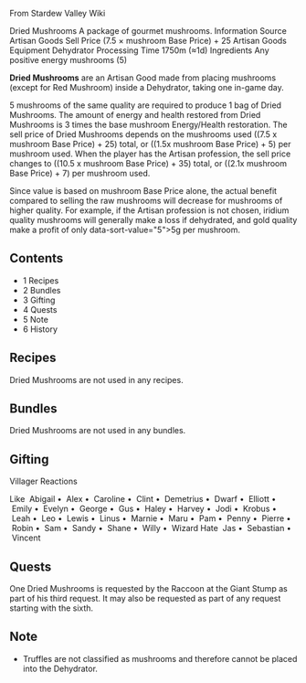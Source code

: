 From Stardew Valley Wiki

Dried Mushrooms A package of gourmet mushrooms. Information Source Artisan Goods Sell Price (7.5 × mushroom Base Price) + 25 Artisan Goods Equipment Dehydrator Processing Time 1750m (≈1d) Ingredients Any positive energy mushrooms (5)

**Dried Mushrooms** are an Artisan Good made from placing mushrooms (except for Red Mushroom) inside a Dehydrator, taking one in-game day.

5 mushrooms of the same quality are required to produce 1 bag of Dried Mushrooms. The amount of energy and health restored from Dried Mushrooms is 3 times the base mushroom Energy/Health restoration. The sell price of Dried Mushrooms depends on the mushrooms used ((7.5 x mushroom Base Price) + 25) total, or ((1.5x mushroom Base Price) + 5) per mushroom used. When the player has the Artisan profession, the sell price changes to ((10.5 x mushroom Base Price) + 35) total, or ((2.1x mushroom Base Price) + 7) per mushroom used.

Since value is based on mushroom Base Price alone, the actual benefit compared to selling the raw mushrooms will decrease for mushrooms of higher quality. For example, if the Artisan profession is not chosen, iridium quality mushrooms will generally make a loss if dehydrated, and gold quality make a profit of only data-sort-value="5"&gt;5g per mushroom.

## Contents

- 1 Recipes
- 2 Bundles
- 3 Gifting
- 4 Quests
- 5 Note
- 6 History

## Recipes

Dried Mushrooms are not used in any recipes.

## Bundles

Dried Mushrooms are not used in any bundles.

## Gifting

Villager Reactions

Like  Abigail •  Alex •  Caroline •  Clint •  Demetrius •  Dwarf •  Elliott •  Emily •  Evelyn •  George •  Gus •  Haley •  Harvey •  Jodi •  Krobus •  Leah •  Leo •  Lewis •  Linus •  Marnie •  Maru •  Pam •  Penny •  Pierre •  Robin •  Sam •  Sandy •  Shane •  Willy •  Wizard Hate  Jas •  Sebastian •  Vincent

## Quests

One Dried Mushrooms is requested by the Raccoon at the Giant Stump as part of his third request. It may also be requested as part of any request starting with the sixth.

## Note

- Truffles are not classified as mushrooms and therefore cannot be placed into the Dehydrator.